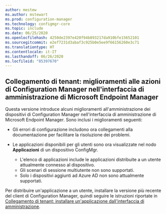 ```yaml
---
author: mestew
ms.author: mstewart
ms.prod: configuration-manager
ms.technology: configmgr-core
ms.topic: include
ms.date: 06/25/2020
ms.openlocfilehash: 4250de2397e420f94b893217da910bfe15652101
ms.sourcegitcommit: e2ef7231d3abaf3c925b0e5ee9f66156260e3c71
ms.translationtype: HT
ms.contentlocale: it-IT
ms.lasthandoff: 06/26/2020
ms.locfileid: "85397670"
---
```

## <a name="tenant-attach-improvements-to-configuration-manager-actions-in-microsoft-endpoint-manager-admin-center"></a><a name="bkmk_apps"></a> Collegamento di tenant: miglioramenti alle azioni di Configuration Manager nell'interfaccia di amministrazione di Microsoft Endpoint Manager
<!--7518897-->

Questa versione introduce alcuni miglioramenti all'amministrazione dei dispositivi di Configuration Manager nell'interfaccia di amministrazione di Microsoft Endpoint Manager. Sono inclusi i miglioramenti seguenti:

- Gli errori di configurazione includono ora collegamenti alla documentazione per facilitare la risoluzione dei problemi.

- Le applicazioni disponibili per gli utenti sono ora visualizzate nel nodo **Applicazioni** di un dispositivo ConfigMgr.
   - L'elenco di applicazioni include le applicazioni distribuite a un utente attualmente connesso al dispositivo.
   - Gli scenari di sessione multiutente non sono supportati.
   - Solo i dispositivi aggiunti ad Azure AD non sono attualmente supportati.

Per distribuire un'applicazione a un utente, installare la versione più recente del client di Configuration Manager, quindi seguire le istruzioni riportate in [Collegamento di tenant: installare un'applicazione dall'interfaccia di amministrazione](../../technical-preview-2005.md#bkmk_apps).
